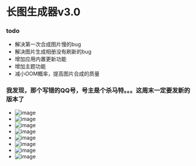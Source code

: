 # 长图生成器v3.0
### todo
- 解决第一次合成图片慢的bug
- 解决图片生成相册没有刷新的bug
- 增加应用内置更新功能
- 增加主题功能
- 减小OOM概率，提高图片合成的质量

### 我发现，那个写错的QQ号，号主是个杀马特。。。这周末一定要发新的版本了
- ![image](https://raw.githubusercontent.com/MagnifierSun/LongImageViewCompose/master/1.png)
- ![image](https://raw.githubusercontent.com/MagnifierSun/LongImageViewCompose/master/2.png)
- ![image](https://raw.githubusercontent.com/MagnifierSun/LongImageViewCompose/master/3.png)
- ![image](https://raw.githubusercontent.com/MagnifierSun/LongImageViewCompose/master/4.png)
- ![image](https://raw.githubusercontent.com/MagnifierSun/LongImageViewCompose/master/5.png)
- ![image](https://raw.githubusercontent.com/MagnifierSun/LongImageViewCompose/master/6.png)
- ![image](https://raw.githubusercontent.com/MagnifierSun/LongImageViewCompose/master/7.png)
- ![image](https://raw.githubusercontent.com/MagnifierSun/LongImageViewCompose/master/8.png)
